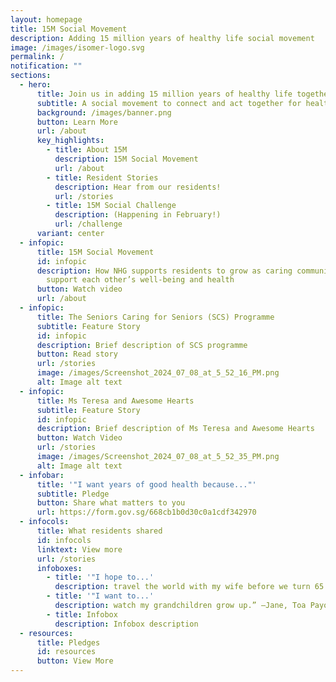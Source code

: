 ```yaml
---
layout: homepage
title: 15M Social Movement
description: Adding 15 million years of healthy life social movement
image: /images/isomer-logo.svg
permalink: /
notification: ""
sections:
  - hero:
      title: Join us in adding 15 million years of healthy life together!
      subtitle: A social movement to connect and act together for health
      background: /images/banner.png
      button: Learn More
      url: /about
      key_highlights:
        - title: About 15M
          description: 15M Social Movement
          url: /about
        - title: Resident Stories
          description: Hear from our residents!
          url: /stories
        - title: 15M Social Challenge
          description: (Happening in February!)
          url: /challenge
      variant: center
  - infopic:
      title: 15M Social Movement
      id: infopic
      description: How NHG supports residents to grow as caring communities that
        support each other’s well-being and health
      button: Watch video
      url: /about
  - infopic:
      title: The Seniors Caring for Seniors (SCS) Programme
      subtitle: Feature Story
      id: infopic
      description: Brief description of SCS programme
      button: Read story
      url: /stories
      image: /images/Screenshot_2024_07_08_at_5_52_16_PM.png
      alt: Image alt text
  - infopic:
      title: Ms Teresa and Awesome Hearts
      subtitle: Feature Story
      id: infopic
      description: Brief description of Ms Teresa and Awesome Hearts
      button: Watch Video
      url: /stories
      image: /images/Screenshot_2024_07_08_at_5_52_35_PM.png
      alt: Image alt text
  - infobar:
      title: '"I want years of good health because..."'
      subtitle: Pledge
      button: Share what matters to you
      url: https://form.gov.sg/668cb1b0d30c0a1cdf342970
  - infocols:
      title: What residents shared
      id: infocols
      linktext: View more
      url: /stories
      infoboxes:
        - title: '"I hope to...'
          description: travel the world with my wife before we turn 65.” –Edmund, Sembawang
        - title: '"I want to...'
          description: watch my grandchildren grow up.” –Jane, Toa Payoh
        - title: Infobox
          description: Infobox description
  - resources:
      title: Pledges
      id: resources
      button: View More
---
```

